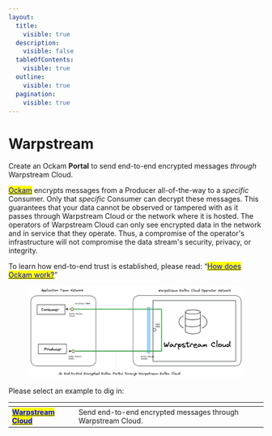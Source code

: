 ```yaml
---
layout:
  title:
    visible: true
  description:
    visible: false
  tableOfContents:
    visible: true
  outline:
    visible: true
  pagination:
    visible: true
---
```


# Warpstream

Create an Ockam **Portal** to send end-to-end encrypted messages _through_ Warpstream Cloud.

[<mark style="color:blue;">Ockam</mark>](<../../../README (1).md>) encrypts messages from a Producer all-of-the-way to a _specific_ Consumer. Only that _specific_ Consumer can decrypt these messages. This guarantees that your data cannot be observed or tampered with as it passes through Warpstream Cloud or the network where it is hosted. The operators of Warpstream Cloud can only see encrypted data in the network and in service that they operate. Thus, a compromise of the operator's infrastructure will not compromise the data stream's security, privacy, or integrity.

To learn how end-to-end trust is established, please read: “[<mark style="color:blue;">How does Ockam work?</mark>](../../../how-does-ockam-work.md)”

<figure><img src="../../../.gitbook/assets/Warpstream_cloud.png" alt=""><figcaption></figcaption></figure>

Please select an example to dig in:

<table data-card-size="large" data-view="cards"><thead><tr><th></th><th></th></tr></thead><tbody><tr><td><a href="warpstream.md"><mark style="color:blue;"><strong>Warpstream Cloud</strong></mark></a></td><td>Send end-to-end encrypted messages through Warpstream Cloud.</td></tr></tbody></table>
